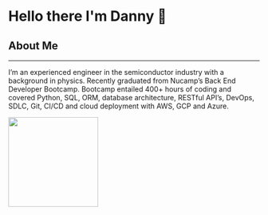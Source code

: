 # Hello there I'm Danny 👋


## About Me
---
I’m an experienced engineer in the semiconductor industry with a background in physics. Recently graduated from Nucamp’s Back End Developer Bootcamp. Bootcamp entailed 400+ hours of coding and covered Python, SQL, ORM, database architecture, RESTful API’s, DevOps, SDLC, Git, CI/CD and cloud deployment with AWS, GCP and Azure. 

<img height="180em" src="https://github-readme-stats.vercel.app/api?Danny-Sibley=Gapur&show_icons=true&hide_border=true&&count_private=true&include_all_commits=true" />

<!--
**Danny-Sibley/Danny-Sibley** is a ✨ _special_ ✨ repository because its `README.md` (this file) appears on your GitHub profile.


- 🔭 I’m currently working on ...
- 🌱 I’m currently learning ...
- 👯 I’m looking to collaborate on ...
- 🤔 I’m looking for help with ...
- 💬 Ask me about ...
- 📫 How to reach me: ...
- 😄 Pronouns: ...
- ⚡ Fun fact: ...
-->

